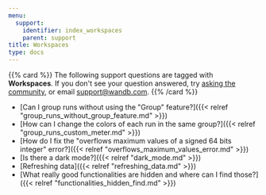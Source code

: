```yaml
---
menu:
  support:
    identifier: index_workspaces
    parent: support
title: Workspaces
type: docs
---
```


{{% card %}}
The following support questions are tagged with <b>Workspaces</b>. If you don't see 
your question answered, try [asking the community](https://community.wandb.ai/), 
or email [support@wandb.com](mailto:support@wandb.com).
{{% /card %}}

- [Can I group runs without using the "Group" feature?]({{< relref "group_runs_without_group_feature.md" >}})
- [How can I change the colors of each run in the same group?]({{< relref "group_runs_custom_meter.md" >}})
- [How do I fix the "overflows maximum values of a signed 64 bits integer" error?]({{< relref "overflows_maximum_values_error.md" >}})
- [Is there a dark mode?]({{< relref "dark_mode.md" >}})
- [Refreshing data]({{< relref "refreshing_data.md" >}})
- [What really good functionalities are hidden and where can I find those?]({{< relref "functionalities_hidden_find.md" >}})